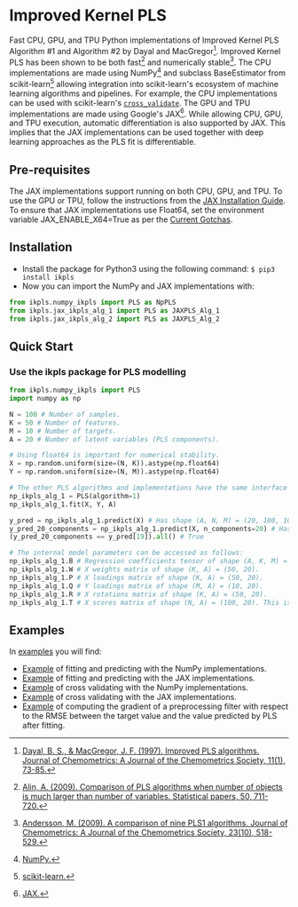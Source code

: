 # Improved Kernel PLS
Fast CPU, GPU, and TPU Python implementations of Improved Kernel PLS Algorithm #1 and Algorithm #2 by Dayal and MacGregor[^1]. Improved Kernel PLS has been shown to be both fast[^2] and numerically stable[^3].
The CPU implementations are made using NumPy[^4] and subclass BaseEstimator from scikit-learn[^5] allowing integration into scikit-learn's ecosystem of machine learning algorithms and pipelines. For example, the CPU implementations can be used with scikit-learn's [`cross_validate`](https://scikit-learn.org/stable/modules/generated/sklearn.model_selection.cross_validate.html).
The GPU and TPU implementations are made using Google's JAX[^6]. While allowing CPU, GPU, and TPU execution, automatic differentiation is also supported by JAX. This implies that the JAX implementations can be used together with deep learning approaches as the PLS fit is differentiable.

[^1]: [Dayal, B. S., & MacGregor, J. F. (1997). Improved PLS algorithms. Journal of Chemometrics: A Journal of the Chemometrics Society, 11(1), 73-85.](https://doi.org/10.1002/(SICI)1099-128X(199701)11:1%3C73::AID-CEM435%3E3.0.CO;2-%23)
[^2]: [Alin, A. (2009). Comparison of PLS algorithms when number of objects is much larger than number of variables. Statistical papers, 50, 711-720.](https://link.springer.com/content/pdf/10.1007/s00362-009-0251-7.pdf)
[^3]: [Andersson, M. (2009). A comparison of nine PLS1 algorithms. Journal of Chemometrics: A Journal of the Chemometrics Society, 23(10), 518-529.](https://analyticalsciencejournals.onlinelibrary.wiley.com/doi/pdf/10.1002/cem.1248?)
[^4]: [NumPy.](https://numpy.org/)
[^5]: [scikit-learn.](https://scikit-learn.org/stable/)
[^6]: [JAX.](https://jax.readthedocs.io/en/latest/)


## Pre-requisites
The JAX implementations support running on both CPU, GPU, and TPU. To use the GPU or TPU, follow the instructions from the [JAX Installation Guide](https://jax.readthedocs.io/en/latest/installation.html).
To ensure that JAX implementations use Float64, set the environment variable JAX_ENABLE_X64=True as per the [Current Gotchas](https://github.com/google/jax#current-gotchas).

## Installation
* Install the package for Python3 using the following command:
``$ pip3 install ikpls``
* Now you can import the NumPy and JAX implementations with:
```python
from ikpls.numpy_ikpls import PLS as NpPLS
from ikpls.jax_ikpls_alg_1 import PLS as JAXPLS_Alg_1
from ikpls.jax_ikpls_alg_2 import PLS as JAXPLS_Alg_2
```

## Quick Start
### Use the ikpls package for PLS modelling
```python
from ikpls.numpy_ikpls import PLS
import numpy as np

N = 100 # Number of samples.
K = 50 # Number of features.
M = 10 # Number of targets.
A = 20 # Number of latent variables (PLS components).

# Using float64 is important for numerical stability.
X = np.random.uniform(size=(N, K)).astype(np.float64)
Y = np.random.uniform(size=(N, M)).astype(np.float64)

# The other PLS algorithms and implementations have the same interface for fit() and predict().
np_ikpls_alg_1 = PLS(algorithm=1)
np_ikpls_alg_1.fit(X, Y, A)

y_pred = np_ikpls_alg_1.predict(X) # Has shape (A, N, M) = (20, 100, 10). Contains a prediction for all possible number of components up to and including A.
y_pred_20_components = np_ikpls_alg_1.predict(X, n_components=20) # Has shape (N, M) = (100, 10).
(y_pred_20_components == y_pred[19]).all() # True

# The internal model parameters can be accessed as follows:
np_ikpls_alg_1.B # Regression coefficients tensor of shape (A, K, M) = (20, 50, 10).
np_ikpls_alg_1.W # X weights matrix of shape (K, A) = (50, 20).
np_ikpls_alg_1.P # X loadings matrix of shape (K, A) = (50, 20).
np_ikpls_alg_1.Q # Y loadings matrix of shape (M, A) = (10, 20).
np_ikpls_alg_1.R # X rotations matrix of shape (K, A) = (50, 20).
np_ikpls_alg_1.T # X scores matrix of shape (N, A) = (100, 20). This is only computed for IKPLS Algorithm #1.
```

## Examples
In [examples](https://github.com/Sm00thix/IKPLS/tree/main/examples) you will find:
* [Example](https://github.com/Sm00thix/IKPLS/tree/main/examples/fit_predict_numpy.py) of fitting and predicting with the NumPy implementations.
* [Example](https://github.com/Sm00thix/IKPLS/tree/main/examples/fit_predict_jax.py) of fitting and predicting with the JAX implementations.
* [Example](https://github.com/Sm00thix/IKPLS/tree/main/examples/cross_val_numpy.py) of cross validating with the NumPy implementations.
* [Example](https://github.com/Sm00thix/IKPLS/tree/main/examples/cross_val_jax.py) of cross validating with the JAX implementations.
* [Example](https://github.com/Sm00thix/IKPLS/tree/main/examples/gradient_jax.py) of computing the gradient of a preprocessing filter with respect to the RMSE between the target value and the value predicted by PLS after fitting.